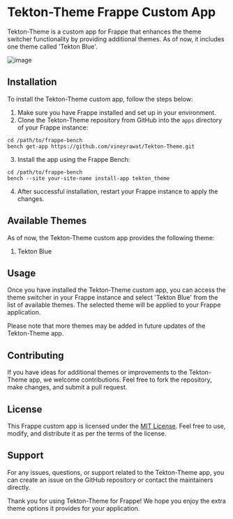 # Tekton-Theme Frappe Custom App

Tekton-Theme is a custom app for Frappe that enhances the theme switcher functionality by providing additional themes. As of now, it includes one theme called 'Tekton Blue'.

![image](https://github.com/vineyrawat/Tekton-Theme/assets/77631301/0923eb34-1232-4dc1-ab60-852ec66af2ef)


## Installation

To install the Tekton-Theme custom app, follow the steps below:

1. Make sure you have Frappe installed and set up in your environment.
2. Clone the Tekton-Theme repository from GitHub into the `apps` directory of your Frappe instance:

```
cd /path/to/frappe-bench
bench get-app https://github.com/vineyrawat/Tekton-Theme.git
```

3. Install the app using the Frappe Bench:

```
cd /path/to/frappe-bench
bench --site your-site-name install-app tekton_theme
```

4. After successful installation, restart your Frappe instance to apply the changes.

## Available Themes

As of now, the Tekton-Theme custom app provides the following theme:

1. Tekton Blue

## Usage

Once you have installed the Tekton-Theme custom app, you can access the theme switcher in your Frappe instance and select 'Tekton Blue' from the list of available themes. The selected theme will be applied to your Frappe application.

Please note that more themes may be added in future updates of the Tekton-Theme app.

## Contributing

If you have ideas for additional themes or improvements to the Tekton-Theme app, we welcome contributions. Feel free to fork the repository, make changes, and submit a pull request.

## License

This Frappe custom app is licensed under the [MIT License](LICENSE). Feel free to use, modify, and distribute it as per the terms of the license.

## Support

For any issues, questions, or support related to the Tekton-Theme app, you can create an issue on the GitHub repository or contact the maintainers directly.

Thank you for using Tekton-Theme for Frappe! We hope you enjoy the extra theme options it provides for your application.
